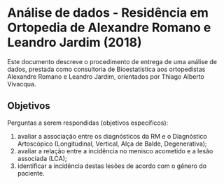 # Análise de dados - Residência em Ortopedia de Alexandre Romano e Leandro Jardim (2018)

Este documento descreve o procedimento de entrega de uma análise de dados, prestada como consultoria de Bioestatística aos ortopedistas Alexandre Romano e Leandro Jardim, orientados por Thiago Alberto Vivacqua.

## Objetivos

Perguntas a serem respondidas (objetivos específicos):

1. avaliar a associação entre os diagnósticos da RM e o Diagnóstico
Artoscópico (Longitudinal, Vertical, Alça de Balde, Degenerativa);
2. avaliar a relação entre a incidência no menisco acometido e a lesão associada (LCA);
3. identificar a incidência destas lesões de acordo com o gênero do paciente.

